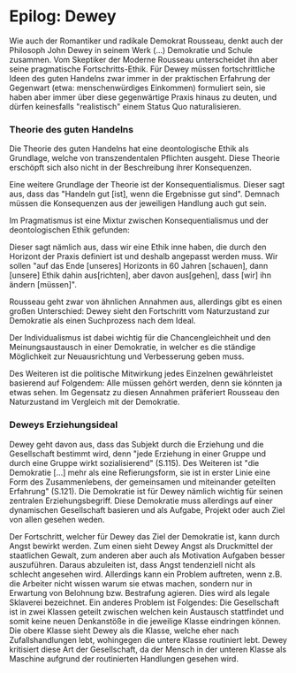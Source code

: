 # Epilog: Dewey

<!-- TODO MH: Ich schlage mal einen anderen Anfang vor (u.s.) vielleicht kommt ihr damit besser in den richtigen Duktus: ... vielleicht noch mehr BSP einfügen? -->
Wie auch der Romantiker und radikale Demokrat Rousseau, denkt auch der Philosoph John Dewey in seinem Werk (...) Demokratie und Schule zusammen.
Vom Skeptiker der Moderne Rousseau unterscheidet ihn aber seine pragmatische Fortschritts-Ethik.
Für Dewey müssen fortschrittliche Ideen des guten Handelns zwar immer in der  praktischen Erfahrung der Gegenwart (etwa: menschenwürdiges Einkommen) formuliert sein, sie haben aber immer über diese gegenwärtige Praxis hinaus zu deuten, und dürfen keinesfalls "realistisch" einem Status Quo naturalisieren.


### Theorie des guten Handelns

Die Theorie des guten Handelns hat eine deontologische Ethik als Grundlage, welche von transzendentalen Pflichten ausgeht.
Diese Theorie erschöpft sich also nicht in der Beschreibung ihrer Konsequenzen.

Eine weitere Grundlage der Theorie ist der Konsequentialismus.
Dieser sagt aus, dass das "Handeln gut [ist], wenn die Ergebnisse gut sind".
Demnach müssen die Konsequenzen aus der jeweiligen Handlung auch gut sein.

Im Pragmatismus ist eine Mixtur zwischen Konsequentialismus und der deontologischen Ethik gefunden:
<!-- TODO MH: Hier mal ein Vorschlag zur alternativen Strukturierung dieses Artikels: 1. Pragmatismus als aus und in der Praxis 2. Pragmatismus als Synthese von Konsequent. und Deontologie, 3. Pragmatismus in der Schule ... – das wäre dann weniger im Zeitverlauf und eher systematisch sortiert. -->
Dieser sagt nämlich aus, dass wir eine Ethik inne haben, die durch den Horizont der Praxis definiert ist und deshalb angepasst werden muss.
Wir sollen "auf das Ende [unseres] Horizonts in 60 Jahren [schauen], dann [unsere] Ethik dahin aus[richten], aber davon aus[gehen], dass [wir] ihn ändern [müssen]".
<!-- FIXME MH: wessen Zitat ist das denn? Quelle? -->
<!-- TODO: MH finden wir hier vielleicht insgesamt eine schöne Dewey-Losung oder was anderes, was die pragmatische Ethik gut auf den Punkt bringt? -->
Rousseau geht zwar von ähnlichen Annahmen aus, allerdings gibt es einen großen Unterschied:
Dewey sieht den Fortschritt vom Naturzustand zur Demokratie als einen Suchprozess nach dem Ideal.
<!-- TODO: MH genau -->
Der Individualismus ist dabei wichtig für die Chancengleichheit und den Meinungsaustausch in einer Demokratie, in welcher es die ständige Möglichkeit zur Neuausrichtung und Verbesserung geben muss.
<!-- TODO: MH hier brauchen wir ein Zitat oder so, nöher am Text Original Arbeiten. -->
Des Weiteren ist die politische Mitwirkung jedes Einzelnen gewährleistet basierend auf Folgendem:
Alle müssen gehört werden, denn sie könnten ja etwas sehen.
Im Gegensatz zu diesen Annahmen präferiert Rousseau den Naturzustand im Vergleich mit der Demokratie.


### Deweys Erziehungsideal

Dewey geht davon aus, dass das Subjekt durch die Erziehung und die Gesellschaft bestimmt wird, denn "jede Erziehung in einer Gruppe und durch eine Gruppe wirkt sozialisierend" (S.115).
Des Weiteren ist "die Demokratie [...] mehr als eine Refierungsform, sie ist in erster Linie eine Form des Zusammenlebens, der gemeinsamen und miteinander geteilten Erfahrung" (S.121).
Die Demokratie ist für Dewey nämlich wichtig für seinen zentralen Erziehungsbegriff.
Diese Demokratie muss allerdings auf einer dynamischen Gesellschaft basieren und als Aufgabe, Projekt oder auch Ziel von allen gesehen weden.

Der Fortschritt, welcher für Dewey das Ziel der Demokratie ist, kann durch Angst bewirkt werden.
Zum einen sieht Dewey Angst als Druckmittel der staatlichen Gewalt, zum anderen aber auch als Motivation Aufgaben besser auszuführen.
Daraus abzuleiten ist, dass Angst tendenziell nicht als schlecht angesehen wird.
Allerdings kann ein Problem auftreten, wenn z.B. die Arbeiter nicht wissen warum sie etwas machen, sondern nur in Erwartung von Belohnung bzw. Bestrafung agieren.
Dies wird als legale Sklaverei bezeichnet.
Ein anderes Problem ist Folgendes:
Die Gesellschaft ist in zwei Klassen geteilt zwischen welchen kein Austausch stattfindet und somit keine neuen Denkanstöße in die jeweilige Klasse eindringen können.
Die obere Klasse sieht Dewey als die Klasse, welche eher nach Zufallshandlungen lebt, wohingegen die untere Klasse routiniert lebt.
Dewey kritisiert diese Art der Gesellschaft, da der Mensch in der unteren Klasse als Maschine aufgrund der routinierten Handlungen gesehen wird.

